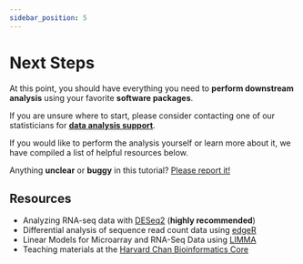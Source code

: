 ```yaml
---
sidebar_position: 5
---
```


# Next Steps

At this point, you should have everything you need to **perform downstream analysis** using your favorite **software packages**.

If you are unsure where to start, please consider contacting one of our statisticians for **[data analysis support](../tutorial-extras/manage-docs-versions.md)**.

If you would like to perform the analysis yourself or learn more about it, we have compiled a list of helpful resources below.

Anything **unclear** or **buggy** in this tutorial? [Please report it!](https://github.com/CSI-Genomics-and-Data-Analytics-Core/portal-docs/issues)

## Resources
- Analyzing RNA-seq data with [DESeq2](https://bioconductor.org/packages/3.21/bioc/vignettes/DESeq2/inst/doc/DESeq2.html) (**highly recommended**)
- Differential analysis of sequence read count data using [edgeR](https://www.bioconductor.org/packages/devel/bioc/vignettes/edgeR/inst/doc/edgeRUsersGuide.pdf)
- Linear Models for Microarray and RNA-Seq Data using [LIMMA](https://www.bioconductor.org/packages/devel/bioc/vignettes/limma/inst/doc/usersguide.pdf)
- Teaching materials at the [Harvard Chan Bioinformatics Core](https://github.com/hbctraining)
